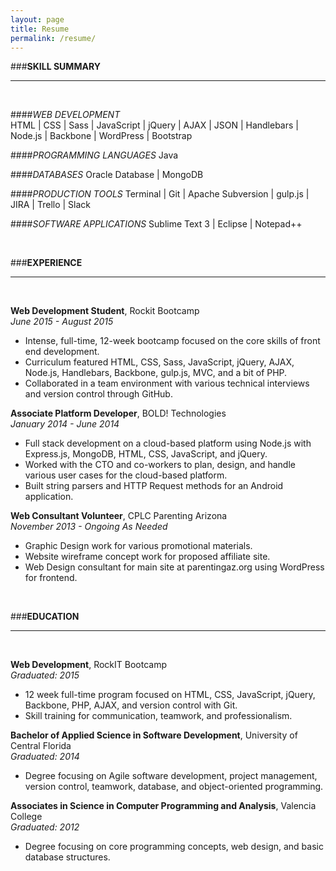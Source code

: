```yaml
---
layout: page
title: Resume
permalink: /resume/
---
```


###**SKILL SUMMARY**   

- - -  

<br />  

####_WEB DEVELOPMENT_  
HTML | CSS | Sass | JavaScript | jQuery | AJAX | JSON | Handlebars | Node.js | Backbone | WordPress | Bootstrap  
  
####_PROGRAMMING LANGUAGES_
Java  

####_DATABASES_
Oracle Database | MongoDB

####_PRODUCTION TOOLS_
Terminal | Git | Apache Subversion | gulp.js | JIRA | Trello | Slack

####_SOFTWARE APPLICATIONS_
Sublime Text 3 | Eclipse | Notepad++

<br />

###**EXPERIENCE**  

- - - 

<br />  

**Web Development Student**, Rockit Bootcamp  
*June 2015 - August 2015*  
- Intense, full-time, 12-week bootcamp focused on the core skills of front end development.  
- Curriculum featured HTML, CSS, Sass, JavaScript, jQuery, AJAX, Node.js, Handlebars, Backbone, gulp.js, MVC, and a bit of PHP.  
- Collaborated in a team environment with various technical interviews and version control through GitHub.  

**Associate Platform Developer**, BOLD! Technologies  
*January 2014 - June 2014*   
-  Full stack development on a cloud-based platform using Node.js with Express.js, MongoDB, HTML, CSS, JavaScript, and jQuery.  
-  Worked with the CTO and co-workers to plan, design, and handle various user cases for the cloud-based platform.  
-  Built string parsers and HTTP Request methods for an Android application.

**Web Consultant Volunteer**, CPLC Parenting Arizona  
*November 2013 - Ongoing As Needed*  
-  Graphic Design work for various promotional materials.  
-  Website wireframe concept work for proposed affiliate site.  
-  Web Design consultant for main site at parentingaz.org using WordPress for frontend.  

<br />  

###**EDUCATION**

- - -  

<br />

**Web Development**, RockIT Bootcamp  
*Graduated: 2015*  
-  12 week full-time program focused on HTML, CSS, JavaScript, jQuery, Backbone, PHP, AJAX, and version control with Git.  
-  Skill training for communication, teamwork, and professionalism.  

**Bachelor of Applied Science in Software Development**, University of Central Florida  
*Graduated: 2014*  
-  Degree focusing on Agile software development, project management, version control, teamwork, database, and object-oriented programming.

**Associates in Science in Computer Programming and Analysis**, Valencia College  
*Graduated: 2012*  
- Degree focusing on core programming concepts, web design, and basic database structures.  

